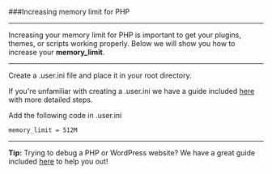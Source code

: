 ###Increasing memory limit for PHP

----------
Increasing your memory limit for PHP is important to get your plugins, themes, or scripts working properly. Below we will show you how to increase your **memory_limit**.

----------

Create a .user.ini file and place it in your root directory. 

If you're unfamiliar with creating a .user.ini we have a guide included [here](https://www.gearhost.com/documentation/php-user-ini) with more detailed steps.

Add the following code in .user.ini

    memory_limit = 512M

----------
**Tip:** Trying to debug a PHP or WordPress website? We have a great guide included [here](https://www.gearhost.com/documentation/troubleshooting-wordpress-and-php) to help you out!